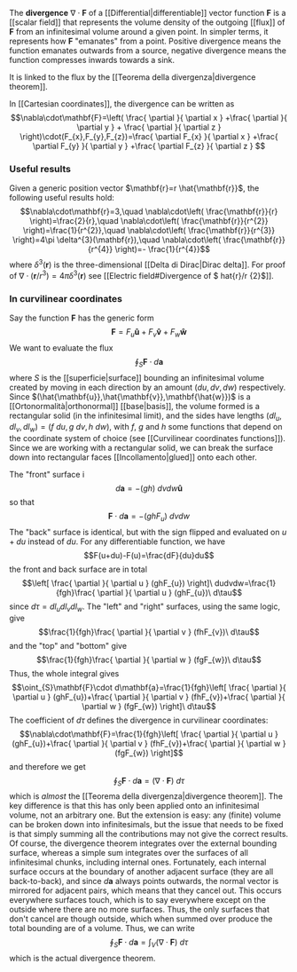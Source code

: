 The **divergence** $\nabla\cdot\mathbf{F}$ of a [[Differential|differentiable]] vector function $\mathbf{F}$ is a [[scalar field]] that represents the volume density of the outgoing [[flux]] of $\mathbf{F}$ from an infinitesimal volume around a given point. In simpler terms, it represents how $\mathbf{F}$ "emanates" from a point. Positive divergence means the function emanates outwards from a source, negative divergence means the function compresses inwards towards a sink.

It is linked to the flux by the [[Teorema della divergenza|divergence theorem]].

In [[Cartesian coordinates]], the divergence can be written as
$$\nabla\cdot\mathbf{F}=\left( \frac{ \partial  }{ \partial x } +\frac{ \partial  }{ \partial y } + \frac{ \partial  }{ \partial z }  \right)\cdot(F_{x},F_{y},F_{z})=\frac{ \partial F_{x} }{ \partial x } +\frac{ \partial F_{y} }{ \partial y } +\frac{ \partial F_{z} }{ \partial z } $$
### Useful results
Given a generic position vector $\mathbf{r}=r \hat{\mathbf{r}}$, the following useful results hold:
$$\nabla\cdot\mathbf{r}=3,\quad \nabla\cdot\left( \frac{\mathbf{r}}{r} \right)=\frac{2}{r},\quad \nabla\cdot\left( \frac{\mathbf{r}}{r^{2}} \right)=\frac{1}{r^{2}},\quad \nabla\cdot\left( \frac{\mathbf{r}}{r^{3}} \right)=4\pi \delta^{3}(\mathbf{r}),\quad \nabla\cdot\left( \frac{\mathbf{r}}{r^{4}} \right)=- \frac{1}{r^{4}}$$
where $\delta ^{3}(\mathbf{r})$ is the three-dimensional [[Delta di Dirac|Dirac delta]]. For proof of $\nabla\cdot(\mathbf{r}/r^{3})=4\pi \delta^{3}(\mathbf{r})$ see [[Electric field#Divergence of $ hat{r}/r {2}$]].
### In curvilinear coordinates
Say the function $\mathbf{F}$ has the generic form
$$\mathbf{F}=F_{u}\mathbf{\hat{u}}+F_{v}\mathbf{\hat{v}}+F_{w}\mathbf{\hat{w}}$$
We want to evaluate the flux
$$\oint_{S} \mathbf{F}\cdot d\mathbf{a}$$
where $S$ is the [[superficie|surface]] bounding an infinitesimal volume created by moving in each direction by an amount $(du,dv,dw)$ respectively. Since $(\hat{\mathbf{u}},\hat{\mathbf{v}},\mathbf{\hat{w}})$ is a [[Ortonormalità|orthonormal]] [[base|basis]], the volume formed is a rectangular solid (in the infinitesimal limit), and the sides have lengths $(dl_{u},dl_{v},dl_{w})=(f\ du,g\ dv,h\ dw)$, with $f$, $g$ and $h$ some functions that depend on the coordinate system of choice (see [[Curvilinear coordinates functions]]). Since we are working with a rectangular solid, we can break the surface down into rectangular faces [[Incollamento|glued]] onto each other.

The "front" surface i
$$d\mathbf{a}=-(gh)\ dvdw\mathbf{\hat{u}}$$
so that
$$\mathbf{F}\cdot d\mathbf{a}=-(ghF_{u})\ dvdw$$
The "back" surface is identical, but with the sign flipped and evaluated on $u+du$ instead of $du$. For any differentiable function, we have
$$F(u+du)-F(u)=\frac{dF}{du}du$$
the front and back surface are in total
$$\left[ \frac{ \partial  }{ \partial u } (ghF_{u}) \right]\ dudvdw=\frac{1}{fgh}\frac{ \partial  }{ \partial u } (ghF_{u})\ d\tau$$
since $d\tau=dl_{u}dl_{v}dl_{w}$. The "left" and "right" surfaces, using the same logic, give
$$\frac{1}{fgh}\frac{ \partial  }{ \partial v } (fhF_{v})\ d\tau$$
and the "top" and "bottom" give
$$\frac{1}{fgh}\frac{ \partial  }{ \partial w } (fgF_{w})\ d\tau$$
Thus, the whole integral gives
$$\oint_{S}\mathbf{F}\cdot d\mathbf{a}=\frac{1}{fgh}\left[ \frac{ \partial  }{ \partial u } (ghF_{u})+\frac{ \partial  }{ \partial v } (fhF_{v})+\frac{ \partial  }{ \partial w } (fgF_{w}) \right]\ d\tau$$
The coefficient of $d\tau$ defines the divergence in curvilinear coordinates:
$$\nabla\cdot\mathbf{F}=\frac{1}{fgh}\left[ \frac{ \partial  }{ \partial u } (ghF_{u})+\frac{ \partial  }{ \partial v } (fhF_{v})+\frac{ \partial  }{ \partial w } (fgF_{w}) \right]$$
and therefore we get
$$\oint_{S}\mathbf{F}\cdot d\mathbf{a}=(\nabla\cdot\mathbf{F})\ d\tau$$
which is *almost* the [[Teorema della divergenza|divergence theorem]]. The key difference is that this has only been applied onto an infinitesimal volume, not an arbitrary one. But the extension is easy: any (finite) volume can be broken down into infinitesimals, but the issue that needs to be fixed is that simply summing all the contributions may not give the correct results. Of course, the divergence theorem integrates over the external bounding surface, whereas a simple sum integrates over the surfaces of all infinitesimal chunks, including internal ones. Fortunately, each internal surface occurs at the boundary of another adjacent surface (they are all back-to-back), and since $d\mathbf{a}$ always points outwards, the normal vector is mirrored for adjacent pairs, which means that they cancel out. This occurs everywhere surfaces touch, which is to say everywhere except on the outside where there are no more surfaces. Thus, the only surfaces that don't cancel are though outside, which when summed over produce the total bounding are of a volume. Thus, we can write
$$\oint_{S}\mathbf{F}\cdot d\mathbf{a}=\int_{V}(\nabla\cdot\mathbf{F})\ d\tau$$
which is the actual divergence theorem.